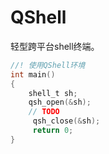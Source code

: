 # QShell
轻型跨平台shell终端。

```c 
//! 使用QShell环境
int main()
{
    shell_t sh;
    qsh_open(&sh);
    // TODO
     qsh_close(&sh);
     return 0;
}
```

